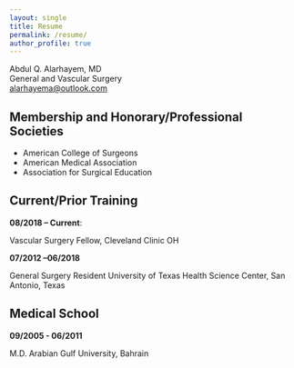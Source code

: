 ```yaml
---
layout: single
title: Resume
permalink: /resume/
author_profile: true
---
```


Abdul Q. Alarhayem, MD<br/>
General and Vascular Surgery<br/>
[alarhayema@outlook.com](mailto:alarhayema@outlook.com)

## Membership and Honorary/Professional Societies

- American College of Surgeons
- American Medical Association
- Association for Surgical Education

## Current/Prior Training

**08/2018 – Current**: 

Vascular Surgery Fellow, 
Cleveland Clinic OH 

**07/2012 –06/2018**

General Surgery Resident
University of Texas Health Science Center, San Antonio, Texas

## Medical School 

**09/2005 - 06/2011** 

M.D.	Arabian Gulf University, Bahrain 
